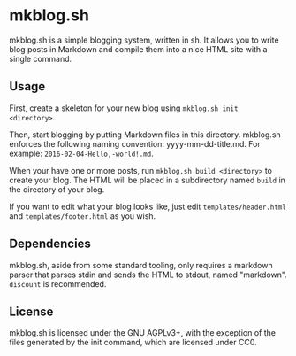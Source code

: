 # mkblog.sh

mkblog.sh is a simple blogging system, written in sh. It allows you to write
blog posts in Markdown and compile them into a nice HTML site with a single
command.

## Usage
First, create a skeleton for your new blog using `mkblog.sh init <directory>`.

Then, start blogging by putting Markdown files in this directory. mkblog.sh
enforces the following naming convention: yyyy-mm-dd-title.md. For example:
`2016-02-04-Hello,-world!.md`.

When your have one or more posts, run `mkblog.sh build <directory>` to create
your blog. The HTML will be placed in a subdirectory named `build` in the
directory of your blog.

If you want to edit what your blog looks like, just edit
`templates/header.html` and `templates/footer.html` as you wish.

## Dependencies
mkblog.sh, aside from some standard tooling, only requires a markdown parser
that parses stdin and sends the HTML to stdout, named "markdown". `discount` is
recommended.

## License
mkblog.sh is licensed under the GNU AGPLv3+, with the exception of the files
generated by the init command, which are licensed under CC0.
